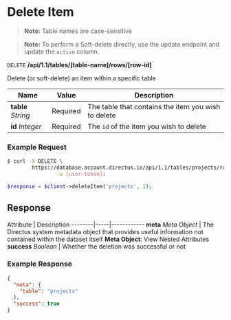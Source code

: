 # Delete Item

> **Note:** Table names are case-sensitive

> **Note:** To perform a Soft-delete directly, use the update endpoint and update the `active` column.

<span class="request">`DELETE` **/api/1.1/tables/[table-name]/rows/[row-id]**</span>

<span class="description">Delete (or soft-delete) an item within a specific table</span>

<span class="arguments">Name</span> | Value | Description
--------|-----|------------
**table** _String_ | <span class="required">Required</span> | The table that contains the item you wish to delete
**id** _Integer_ | <span class="required">Required</span> | The `id` of the item you wish to delete

### Example Request

```bash
$ curl -X DELETE \
        https://database.account.directus.io/api/1.1/tables/projects/rows/1 \
                -u [user-token]:
```

```php
$response = $client->deleteItem('projects', 1);
```

## Response

<span class="attributes">Attribute</span> | Description
--------|-----|------------
**meta** _Meta Object_ | The Directus system metadata object that provides useful information not contained within the dataset itself <a class="object">**Meta Object**: View Nested Attributes</a>
<span class="custom">**success**</span> _Boolean_ | Whether the deletion was successful or not

### Example Response

```json
{
  "meta": {
    "table": "projects"
  },
  "success": true
}
```
